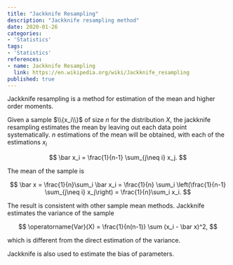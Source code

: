 ```yaml
---
title: "Jackknife Resampling"
description: "Jackknife resampling method"
date: 2020-01-26
categories:
- 'Statistics'
tags:
- 'Statistics'
references:
- name: Jackknife Resampling
  link: https://en.wikipedia.org/wiki/Jackknife_resampling
published: true
---
```



Jackknife resampling is a method for estimation of the mean and higher order moments.

Given a sample $\\{x_i\\}$ of size $n$ for the distribution $X$, the jackknife resampling estimates the mean by leaving out each data point systematically. $n$ estimations of the mean will be obtained, with each of the estimations $x_i$

$$
\bar x_i = \frac{1}{n-1} \sum_{j\neq i} x_j.
$$

The mean of the sample is

$$
\bar x = \frac{1}{n}\sum_i \bar x_i = \frac{1}{n} \sum_i \left(\frac{1}{n-1} \sum_{j\neq i} x_j\right) = \frac{1}{n}\sum_i x_i.
$$


The result is consistent with other sample mean methods. Jackknife estimates the variance of the sample

$$
\operatorname{Var}(X) = \frac{1}{n(n-1)} \sum (x_i - \bar x)^2,
$$

which is different from the direct estimation of the variance.

Jackknife is also used to estimate the bias of parameters.